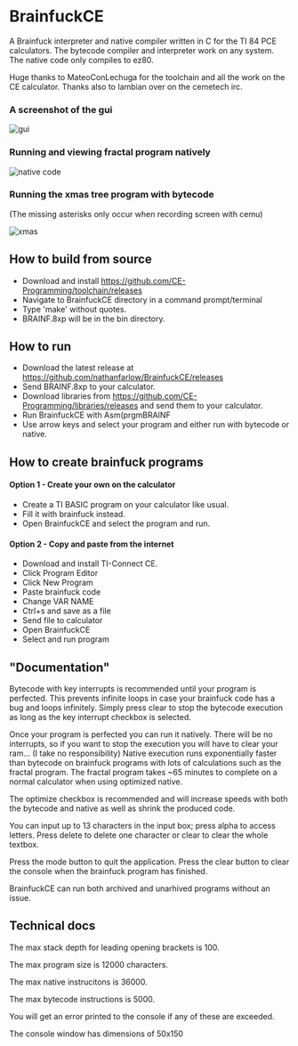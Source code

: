 # BrainfuckCE
A Brainfuck interpreter and native compiler written in C for the TI 84 PCE calculators. The bytecode compiler and interpreter work on any system. The native code only compiles to ez80.

Huge thanks to MateoConLechuga for the toolchain and all the work on the CE calculator. Thanks also to Iambian over on the cemetech irc.

### A screenshot of the gui
![gui](https://github.com/nathanfarlow/BrainfuckCE/blob/master/img/screenshot.png)

### Running and viewing fractal program natively
![native code](https://github.com/nathanfarlow/BrainfuckCE/blob/master/img/fractal_native.gif)

### Running the xmas tree program with bytecode
(The missing asterisks only occur when recording screen with cemu)

![xmas](https://github.com/nathanfarlow/BrainfuckCE/blob/master/img/xmas_bytecode.gif)


## How to build from source
* Download and install https://github.com/CE-Programming/toolchain/releases
* Navigate to BrainfuckCE directory in a command prompt/terminal
* Type 'make' without quotes.
* BRAINF.8xp will be in the bin directory.

## How to run
* Download the latest release at https://github.com/nathanfarlow/BrainfuckCE/releases
* Send BRAINF.8xp to your calculator.
* Download libraries from https://github.com/CE-Programming/libraries/releases and send them to your calculator.
* Run BrainfuckCE with Asm(prgmBRAINF
* Use arrow keys and select your program and either run with bytecode or native.

## How to create brainfuck programs

#### Option 1 - Create your own on the calculator
* Create a TI BASIC program on your calculator like usual.
* Fill it with brainfuck instead.
* Open BrainfuckCE and select the program and run.

#### Option 2 - Copy and paste from the internet
* Download and install TI-Connect CE.
* Click Program Editor
* Click New Program
* Paste brainfuck code
* Change VAR NAME
* Ctrl+s and save as a file
* Send file to calculator
* Open BrainfuckCE
* Select and run program

## "Documentation"
Bytecode with key interrupts is recommended until your program is perfected. This prevents infinite loops in case your brainfuck code has a bug and loops infinitely. Simply press clear to stop the bytecode execution as long as the key interrupt checkbox is selected.

Once your program is perfected you can run it natively. There will be no interrupts, so if you want to stop the execution you will have to clear your ram... (I take no responsibility) Native execution runs exponentially faster than bytecode on brainfuck programs with lots of calculations such as the fractal program. The fractal program takes ~65 minutes to complete on a normal calculator when using optimized native.

The optimize checkbox is recommended and will increase speeds with both the bytecode and native as well as shrink the produced code.

You can input up to 13 characters in the input box; press alpha to access letters. Press delete to delete one
character or clear to clear the whole textbox.

Press the mode button to quit the application. Press the clear button to clear the console when the brainfuck program has finished.

BrainfuckCE can run both archived and unarhived programs without an issue.

## Technical docs
The max stack depth for leading opening brackets is 100.

The max program size is 12000 characters.

The max native instrucitons is 36000.

The max bytecode instructions is 5000.

You will get an error printed to the console if any of these are exceeded.

The console window has dimensions of 50x150
